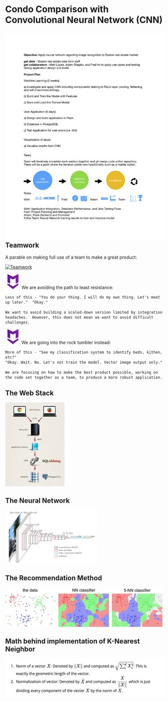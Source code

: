 Condo Comparison with Convolutional Neural Network (CNN)
===
![picture](/img/finalplan.png)
Teamwork
---
A parable on making full use of a team to make a great product:

[![Teamwork](https://i.imgur.com/OORFH52.jpg)](https://www.youtube.com/watch?v=K-Yv-UdsmSo "Teamwork")

![alt text][logo] We are avoiding the path to least resistance: 
```
Less of this - "You do your thing. I will do my own thing. Let's meet up later."  "Okay."

We want to avoid building a scaled-down version limited by integration headaches.  However, this does not mean we want to avoid difficult challenges.
```

![alt text][logo] We are going into the rock tumbler instead: 
```
More of this - "See my classification system to identify beds, kithen, etc?"
"Okay. Wait. No. Let's not train the model. Vector image output only."   

We are focusing on how to make the best product possible, working on the code set together as a team, to produce a more robust application.
```
[logo]: https://github.com/adam-p/markdown-here/raw/master/src/common/images/icon48.png "Logo Title Text"


The Web Stack
---
![picture](/img/stack.png)


The Neural Network 
---
![picture](/img/vgg.png)


The Recommendation Method
---
![picture](/img/knn.png)

Math behind implementation of K-Nearest Neighbor
---
![picture](/img/euclidmath.png)



